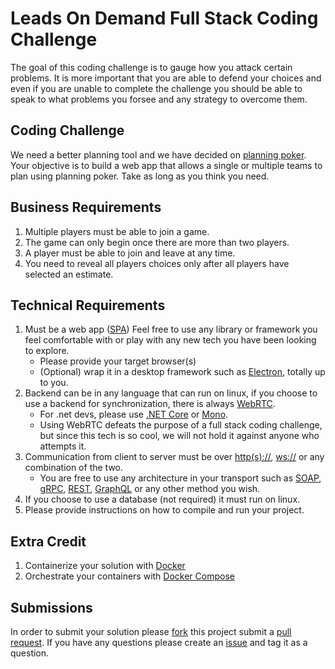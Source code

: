 # Leads On Demand Full Stack Coding Challenge

The goal of this coding challenge is to gauge how you attack certain problems. It is more important that you are able to defend your choices and even if you are unable to complete the challenge you should be able to speak to what problems you forsee and any strategy to overcome them.

## Coding Challenge

We need a better planning tool and we have decided on [planning poker](https://en.wikipedia.org/wiki/Planning_poker). Your objective is to build a web app that allows a single or multiple teams to plan using planning poker. Take as long as you think you need.

## Business Requirements

1. Multiple players must be able to join a game.
2. The game can only begin once there are more than two players.
3. A player must be able to join and leave at any time.
4. You need to reveal all players choices only after all players have selected an estimate.

## Technical Requirements

1. Must be a web app ([SPA](https://en.wikipedia.org/wiki/Single-page_application)) Feel free to use any library or framework you feel comfortable with or play with any new tech you have been looking to explore.
    * Please provide your target browser(s)
    * (Optional) wrap it in a desktop framework such as [Electron](https://electron.atom.io/), totally up to you.
2. Backend can be in any language that can run on linux, if you choose to use a backend for synchronization, there is always [WebRTC](https://webrtc.org/).
    * For .net devs, please use [.NET Core](https://www.microsoft.com/net/download/core) or [Mono](http://www.mono-project.com/).
    * Using WebRTC defeats the purpose of a full stack coding challenge, but since this tech is so cool, we will not hold it against anyone who attempts it.
3. Communication from client to server must be over [http(s)://](https://en.wikipedia.org/wiki/Hypertext_Transfer_Protocol), [ws://](https://en.wikipedia.org/wiki/WebSocket) or any combination of the two.
    * You are free to use any architecture in your transport such as [SOAP](https://en.wikipedia.org/wiki/SOAP), [gRPC](https://grpc.io/), [REST](https://en.wikipedia.org/wiki/Representational_state_transfer), [GraphQL](https://facebook.github.io/react/blog/2015/05/01/graphql-introduction.html) or any other method you wish.
4. If you choose to use a database (not required) it must run on linux.
5. Please provide instructions on how to compile and run your project.

## Extra Credit

1. Containerize your solution with [Docker](https://www.docker.com/)
2. Orchestrate your containers with [Docker Compose](https://docs.docker.com/compose/)

## Submissions

In order to submit your solution please [fork](https://help.github.com/articles/fork-a-repo/) this project submit a [pull request](https://help.github.com/articles/creating-a-pull-request/).
If you have any questions please create an [issue](https://guides.github.com/features/issues/) and tag it as a question.
